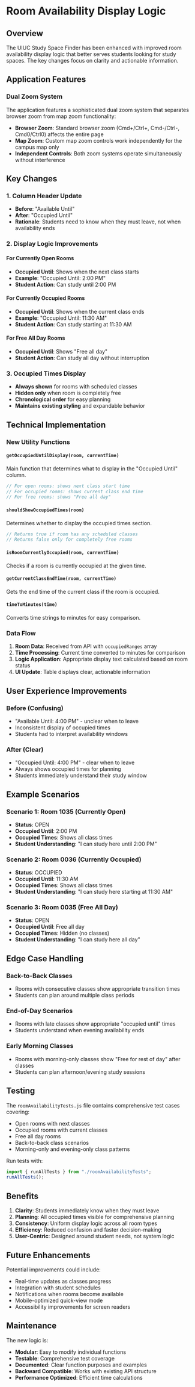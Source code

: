 # Room Availability Display Logic

## Overview

The UIUC Study Space Finder has been enhanced with improved room availability display logic that better serves students looking for study spaces. The key changes focus on clarity and actionable information.

## Application Features

### Dual Zoom System

The application features a sophisticated dual zoom system that separates browser zoom from map zoom functionality:

- **Browser Zoom**: Standard browser zoom (Cmd+/Ctrl+, Cmd-/Ctrl-, Cmd0/Ctrl0) affects the entire page
- **Map Zoom**: Custom map zoom controls work independently for the campus map only
- **Independent Controls**: Both zoom systems operate simultaneously without interference

## Key Changes

### 1. Column Header Update

- **Before**: "Available Until"
- **After**: "Occupied Until"
- **Rationale**: Students need to know when they must leave, not when availability ends

### 2. Display Logic Improvements

#### For Currently Open Rooms

- **Occupied Until**: Shows when the next class starts
- **Example**: "Occupied Until: 2:00 PM"
- **Student Action**: Can study until 2:00 PM

#### For Currently Occupied Rooms

- **Occupied Until**: Shows when the current class ends
- **Example**: "Occupied Until: 11:30 AM"
- **Student Action**: Can study starting at 11:30 AM

#### For Free All Day Rooms

- **Occupied Until**: Shows "Free all day"
- **Student Action**: Can study all day without interruption

### 3. Occupied Times Display

- **Always shown** for rooms with scheduled classes
- **Hidden only** when room is completely free
- **Chronological order** for easy planning
- **Maintains existing styling** and expandable behavior

## Technical Implementation

### New Utility Functions

#### `getOccupiedUntilDisplay(room, currentTime)`

Main function that determines what to display in the "Occupied Until" column.

```javascript
// For open rooms: shows next class start time
// For occupied rooms: shows current class end time
// For free rooms: shows "Free all day"
```

#### `shouldShowOccupiedTimes(room)`

Determines whether to display the occupied times section.

```javascript
// Returns true if room has any scheduled classes
// Returns false only for completely free rooms
```

#### `isRoomCurrentlyOccupied(room, currentTime)`

Checks if a room is currently occupied at the given time.

#### `getCurrentClassEndTime(room, currentTime)`

Gets the end time of the current class if the room is occupied.

#### `timeToMinutes(time)`

Converts time strings to minutes for easy comparison.

### Data Flow

1. **Room Data**: Received from API with `occupiedRanges` array
2. **Time Processing**: Current time converted to minutes for comparison
3. **Logic Application**: Appropriate display text calculated based on room status
4. **UI Update**: Table displays clear, actionable information

## User Experience Improvements

### Before (Confusing)

- "Available Until: 4:00 PM" - unclear when to leave
- Inconsistent display of occupied times
- Students had to interpret availability windows

### After (Clear)

- "Occupied Until: 4:00 PM" - clear when to leave
- Always shows occupied times for planning
- Students immediately understand their study window

## Example Scenarios

### Scenario 1: Room 1035 (Currently Open)

- **Status**: OPEN
- **Occupied Until**: 2:00 PM
- **Occupied Times**: Shows all class times
- **Student Understanding**: "I can study here until 2:00 PM"

### Scenario 2: Room 0036 (Currently Occupied)

- **Status**: OCCUPIED
- **Occupied Until**: 11:30 AM
- **Occupied Times**: Shows all class times
- **Student Understanding**: "I can study here starting at 11:30 AM"

### Scenario 3: Room 0035 (Free All Day)

- **Status**: OPEN
- **Occupied Until**: Free all day
- **Occupied Times**: Hidden (no classes)
- **Student Understanding**: "I can study here all day"

## Edge Case Handling

### Back-to-Back Classes

- Rooms with consecutive classes show appropriate transition times
- Students can plan around multiple class periods

### End-of-Day Scenarios

- Rooms with late classes show appropriate "occupied until" times
- Students understand when evening availability ends

### Early Morning Classes

- Rooms with morning-only classes show "Free for rest of day" after classes
- Students can plan afternoon/evening study sessions

## Testing

The `roomAvailabilityTests.js` file contains comprehensive test cases covering:

- Open rooms with next classes
- Occupied rooms with current classes
- Free all day rooms
- Back-to-back class scenarios
- Morning-only and evening-only class patterns

Run tests with:

```javascript
import { runAllTests } from "./roomAvailabilityTests";
runAllTests();
```

## Benefits

1. **Clarity**: Students immediately know when they must leave
2. **Planning**: All occupied times visible for comprehensive planning
3. **Consistency**: Uniform display logic across all room types
4. **Efficiency**: Reduced confusion and faster decision-making
5. **User-Centric**: Designed around student needs, not system logic

## Future Enhancements

Potential improvements could include:

- Real-time updates as classes progress
- Integration with student schedules
- Notifications when rooms become available
- Mobile-optimized quick-view mode
- Accessibility improvements for screen readers

## Maintenance

The new logic is:

- **Modular**: Easy to modify individual functions
- **Testable**: Comprehensive test coverage
- **Documented**: Clear function purposes and examples
- **Backward Compatible**: Works with existing API structure
- **Performance Optimized**: Efficient time calculations
